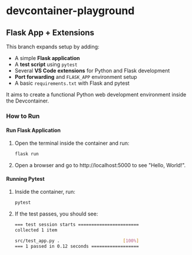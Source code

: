 # devcontainer-playground

## Flask App + Extensions

This branch expands setup by adding:

- A simple **Flask application**
- A **test script** using `pytest`
- Several **VS Code extensions** for Python and Flask development
- **Port forwarding** and `FLASK_APP` environment setup
- A basic `requirements.txt` with Flask and pytest

It aims to create a functional Python web development environment inside the Devcontainer.

### How to Run

#### Run Flask Application

1. Open the terminal inside the container and run:
    ```bash
    flask run
    ```

2. Open a browser and go to http://localhost:5000 to see "Hello, World!".

#### Running Pytest

1. Inside the container, run:
    ```bash
    pytest
    ```

2. If the test passes, you should see:
    ```bash
    === test session starts =======================
    collected 1 item

    src/test_app.py .                        [100%]
    === 1 passed in 0.12 seconds ==================
    ```
